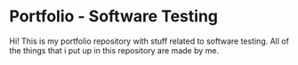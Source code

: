 # Portfolio - Software Testing
Hi! This is my portfolio repository with stuff related to software testing.
All of the things that i put up in this repository are made by me. 
